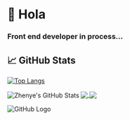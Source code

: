 # 👋 Hola
### Front end developer in process... 

## &#x1f4c8; GitHub Stats


[![Top Langs](https://github-readme-stats.vercel.app/api/top-langs/?username=beck2301&layout=compact&show_icons=true&theme=radical)](https://github.com/anuraghazra/github-readme-stats)

  <img align="center" src="https://github-readme-stats.vercel.app/api?username=beck2301&show_icons=true&line_height=27&count_private=true&title_color=6aa6f8&text_color=8a919a&icon_color=6aa6f8&bg_color=0e1116" alt="Zhenye's GitHub Stats" />


<a href="https://github.com/anuraghazra/github-readme-stats">
  <img align="center" src="https://github-readme-stats.vercel.app/api/pin/?username=beck2301&repo=github-readme-stats" />
</a>
<a href="https://github.com/anuraghazra/convoychat">
  <img align="center" src="https://github-readme-stats.vercel.app/api/pin/?username=beck2301&repo=convoychat" />
</a>

![GitHub Logo](https://i.ibb.co/0cCqD9N/BE-LG-Baner.png)

<!--
**Beck2301/beck2301** is a ✨ _special_ ✨ repository because its `README.md` (this file) appears on your GitHub profile.

Here are some ideas to get you started:

- 🔭 I’m currently working on ...
- 🌱 I’m currently learning ...
- 👯 I’m looking to collaborate on ...
- 🤔 I’m looking for help with ...
- 💬 Ask me about ...
- 📫 How to reach me: ...
- 😄 Pronouns: ...
- ⚡ Fun fact: ...
-->
